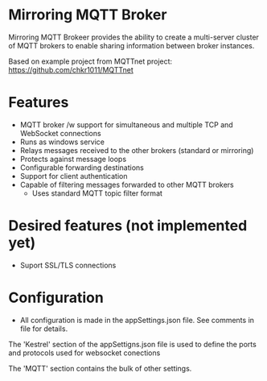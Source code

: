 # Mirroring MQTT Broker

Mirroring MQTT Brokeer provides the ability to create a multi-server cluster of MQTT brokers to enable sharing information between broker instances.  

Based on example project from MQTTnet project: https://github.com/chkr1011/MQTTnet

# Features
* MQTT broker /w support for simultaneous and multiple TCP and WebSocket connections
* Runs as windows service
* Relays messages received to the other brokers (standard or mirroring)
* Protects against message loops
* Configurable forwarding destinations
* Support for client authentication
* Capable of filtering messages forwarded to other MQTT brokers
  * Uses standard MQTT topic filter format

# Desired features (not implemented yet)
* Suport SSL/TLS connections 
  
# Configuration
* All configuration is made in the appSettings.json file. See comments in file for details.

The 'Kestrel' section of the appSettigns.json file is used to define the ports and protocols used for websocket conections

The 'MQTT' section contains the bulk of other settings.










